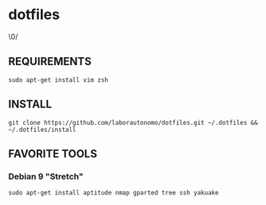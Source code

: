 # dotfiles
 \0/

## REQUIREMENTS
```
sudo apt-get install vim zsh
```

## INSTALL
```
git clone https://github.com/laborautonomo/dotfiles.git ~/.dotfiles && ~/.dotfiles/install
```

## FAVORITE TOOLS

### Debian 9 "Stretch"
```
sudo apt-get install aptitude nmap gparted tree ssh yakuake
```
